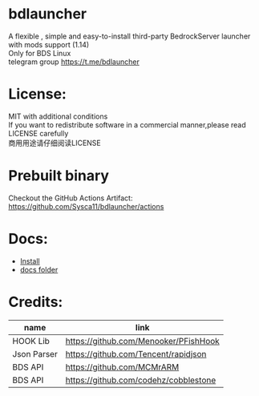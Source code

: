 # bdlauncher
A flexible , simple and easy-to-install third-party BedrockServer launcher with mods support (1.14)<br>
Only for BDS Linux<br>
telegram group https://t.me/bdlauncher

# License:
MIT with additional conditions<br>
If you want to redistribute software in a commercial manner,please read LICENSE carefully<br>
商用用途请仔细阅读LICENSE

# Prebuilt binary
Checkout the GitHub Actions Artifact: https://github.com/Sysca11/bdlauncher/actions

# Docs:
- [Install](docs/Install.md)
- [docs folder](docs/Home.md)

# Credits:
| name | link |
|  ----|----  |
| HOOK Lib | https://github.com/Menooker/PFishHook |
| Json Parser | https://github.com/Tencent/rapidjson |
| BDS API | https://github.com/MCMrARM |
| BDS API | https://github.com/codehz/cobblestone  |
